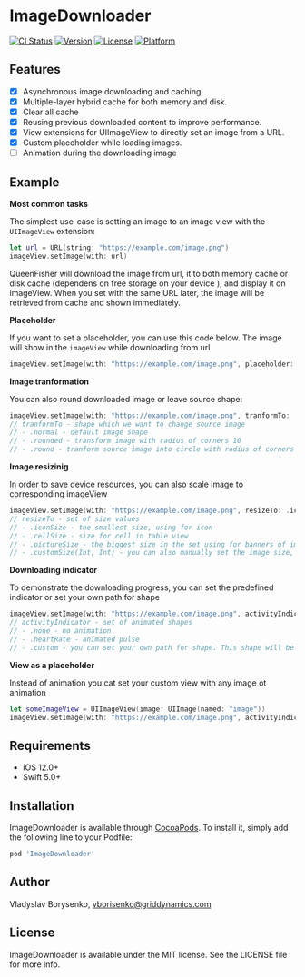 # ImageDownloader

[![CI Status](https://img.shields.io/travis/VladyslavBorysenko/ImageDownloader.svg?style=flat)](https://travis-ci.org/VladyslavBorysenko/ImageDownloader)
[![Version](https://img.shields.io/cocoapods/v/ImageDownloader.svg?style=flat)](https://cocoapods.org/pods/ImageDownloader)
[![License](https://img.shields.io/cocoapods/l/ImageDownloader.svg?style=flat)](https://cocoapods.org/pods/ImageDownloader)
[![Platform](https://img.shields.io/cocoapods/p/ImageDownloader.svg?style=flat)](https://cocoapods.org/pods/ImageDownloader)

## Features 
- [x] Asynchronous image downloading and caching.
- [x] Multiple-layer hybrid cache for both memory and disk.
- [x] Clear all cache
- [x] Reusing previous downloaded content to improve performance.
- [x] View extensions for UIImageView to directly set an image from a URL.
- [x] Custom placeholder while loading images.
- [ ] Animation during the downloading image

## Example

**Most common tasks**

The simplest use-case is setting an image to an image view with the `UIImageView` extension:
```swift
let url = URL(string: "https://example.com/image.png")
imageView.setImage(with: url)
```
QueenFisher will download the image from url, it to both memory cache or disk cache (dependens on free storage on your device ), and display it on imageView. When you set with the same URL later, the image will be retrieved from cache and shown immediately.

**Placeholder**

If you want to set a placeholder, you can use this code below. The image will show in the `imageView` while downloading from url
```swift
imageView.setImage(with: "https://example.com/image.png", placeholder: UIImage(named: placeholder.png))
```

**Image tranformation**

You can also round downloaded image or leave source shape:
```swift
imageView.setImage(with: "https://example.com/image.png", tranformTo: .round)
// tranformTo - shape which we want to change source image
// - .normal - default image shape
// - .rounded - transform image with radius of corners 10
// - .round - tranform source image into circle with radius of corners 50
```
**Image resizinig**

In order to save device resources, you can also scale image to corresponding imageView

```swift
imageView.setImage(with: "https://example.com/image.png", resizeTo: .iconSize)
// resizeTo - set of size values
// - .iconSize - the smallest size, using for icon
// - .cellSize - size for cell in table view 
// - .pictureSize - the biggest size in the set using for banners of image viewing
// - .customSize(Int, Int) - you can also manually set the image size, but the image will save aspect ratio 
```
**Downloading indicator**

To demonstrate the downloading progress, you can set the predefined indicator or set your own path for shape 

```swift
imageView.setImage(with: "https://example.com/image.png", activityIndicator: .heartRate(shapeColor: .black))
// activityIndicator - set of animated shapes
// - .none - no animation
// - .heartRate - animated pulse 
// - .custom - you can set your own path for shape. This shape will be animated
```

**View as a placeholder**

Instead of animation you cat set your custom view with any image ot animation

```swift
let someImageView = UIImageView(image: UIImage(named: "image"))
imageView.setImage(with: "https://example.com/image.png", activityIndicator: .customView(someImageView), completion: nil)
```


## Requirements
- iOS 12.0+
- Swift 5.0+

## Installation

ImageDownloader is available through [CocoaPods](https://cocoapods.org). To install
it, simply add the following line to your Podfile:

```ruby
pod 'ImageDownloader'
```

## Author

Vladyslav Borysenko, vborisenko@griddynamics.com

## License

ImageDownloader is available under the MIT license. See the LICENSE file for more info.
